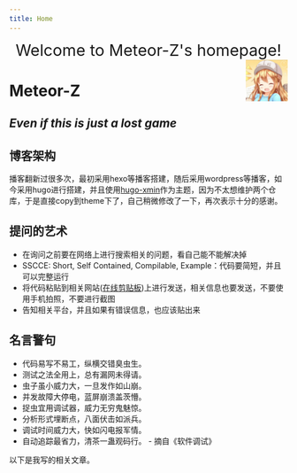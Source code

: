 ```yaml
---
title: Home
---
```


<div style = "text-align: center; font-size: 3vw;">
    Welcome to Meteor-Z's homepage!
</div>

<a href="https://github.com/Meteor-Z">
    <img src="images/profile-photo.jpg" style="max-width:15%;min-width:40px;float:right;" alt="Github repo"/>
</a>

# Meteor-Z

## _Even if this is just a lost game_

## 博客架构

播客翻新过很多次，最初采用hexo等播客搭建，随后采用wordpress等播客，如今采用hugo进行搭建，并且使用[hugo-xmin](https://github.com/yihui/hugo-xmin)作为主题，因为不太想维护两个仓库，于是直接copy到theme下了，自己稍微修改了一下，再次表示十分的感谢。

## 提问的艺术

- 在询问之前要在网络上进行搜索相关的问题，看自己能不能解决掉
- SSCCE: Short, Self Contained, Compilable, Example：代码要简短，并且可以完整运行
- 将代码粘贴到相关网站([在线剪贴板](https://paste.nugine.xyz/))上进行发送，相关信息也要发送，不要使用手机拍照，不要进行截图
- 告知相关平台，并且如果有错误信息，也应该贴出来

## 名言警句

- 代码易写不易工，纵横交错臭虫生。
- 测试之法全用上，总有漏网未得请。
- 虫子虽小威力大，一旦发作如山崩。
- 并发故障大停电，蓝屏崩溃盖茨懵。
- 捉虫宜用调试器，威力无穷鬼魅惊。
- 分析形式埋断点，八面伏击如派兵。
- 调试时间威力大，快如闪电报军情。
- 自动追踪最省力，清茶一蛊观码行。     - 摘自《软件调试》

以下是我写的相关文章。
